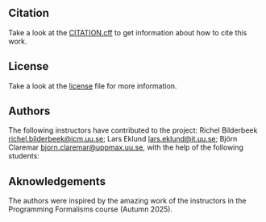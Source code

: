 ## Citation
Take a look at the [CITATION.cff](CITATION.cff) to get information about how to cite this work.

## License
Take a look at the [license](../LICENSE) file for more information.

## Authors
The following instructors have contributed to the project: Richel Bilderbeek <richel.bilderbeek@icm.uu.se>; Lars Eklund <lars.eklund@it.uu.se>; Björn Claremar <bjorn.claremar@uppmax.uu.se>, with the help of the following students: 

## Aknowledgements
The authors were inspired by the amazing work of the instructors in the Programming Formalisms course (Autumn 2025). 
